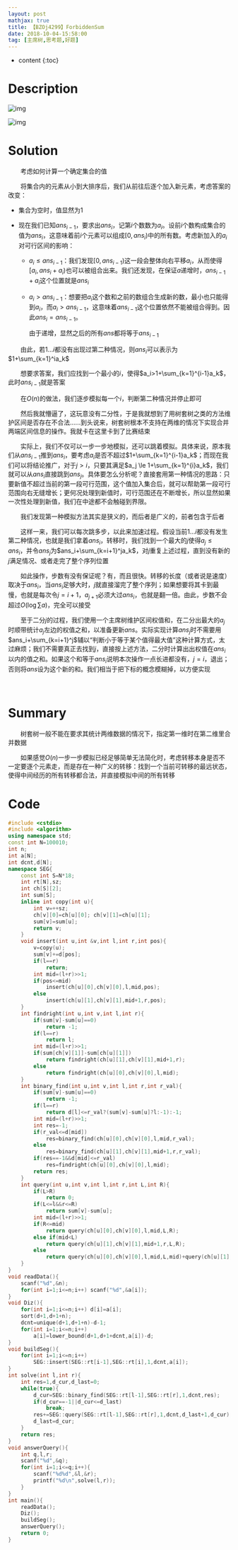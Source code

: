 ```yaml
---
layout: post
mathjax: true
title: 【BZOj4299】ForbiddenSum
date: 2018-10-04-15:58:00
tag: [主席树,思考题,好题]
---
```


* content
{:toc}
# Description

![img](http://xsy.gdgzez.com.cn/JudgeOnline/upload/attachment/image/20150405/20150405135244_95164.jpg)

![img](http://xsy.gdgzez.com.cn/JudgeOnline/upload/attachment/image/20150405/20150405135326_88408.jpg)



# Solution

　　考虑如何计算一个确定集合的值

　　将集合内的元素从小到大排序后，我们从前往后逐个加入新元素，考虑答案的改变：

* 集合为空时，值显然为1

* 现在我们已知$ans_{i-1}$，要求出$ans_i$，记第$i$个数数为$a_{i}$。设前$i$个数构成集合的值为$ans_i$，这意味着前$i$个元素可以组成$[0,ans_i)$中的所有数。考虑新加入的$a_i$对可行区间的影响：

	* $a_i \le ans_{i-1}$：我们发现$[0,ans_{i-1})$这一段会整体向右平移$a_i$，从而使得$[a_i,ans_i+a_i)$也可以被组合出来。我们还发现，在保证$a$递增时，$ans_{i-1}+a_i$这个位置就是$ans_{i}$

	* $a_i>ans_{i-1}$：想要把$a_i$这个数和之前的数组合生成新的数，最小也只能得到$a_i$，而$a_i>ans_{i-1}$，这意味着$ans_{i-1}$这个位置依然不能被组合得到。因此$ans_{i}=ans_{i-1}$。

		由于递增，显然之后的所有$ans$都将等于$ans_{i-1}$

　　由此，若$1...i$都没有出现过第二种情况，则$ans_i$可以表示为$1+\sum_{k=1}^ia_k$

　　想要求答案，我们应找到一个最小的$i$，使得$a_i>1+\sum_{k=1}^{i-1}a_k$，此时$ans_{i-1}$就是答案

　　在$O(n)$的做法，我们逐步模拟每一个$i$，判断第二种情况并停止即可

　　然后我就懵逼了，这玩意没有二分性，于是我就想到了用树套树之类的方法维护区间是否存在不合法......到头说来，树套树根本不支持在两维的情况下实现合并两端区间信息的操作。我就卡在这里卡到了比赛结束

　　实际上，我们不仅可以一步一步地模拟，还可以跳着模拟。具体来说，原本我们从$ans_{i-1}$推到$ans_i$，要考虑$a_i$是否不超过$1+\sum_{k=1}^{i-1}a_k$；而现在我们可以将结论推广，对于$j>i$，只要其满足$a_j \le 1+\sum_{k=1}^{i}a_k$，我们就可以从$ans_i$直接跳到$ans_j$。具体要怎么分析呢？直接套用第一种情况的思路：只要新值不超过当前的第一段可行范围，这个值加入集合后，就可以帮助第一段可行范围向右无缝增长；更何况处理到新值时，可行范围还在不断增长，所以显然如果一次性处理到新值，我们在中途都不会触碰到界限。

　　我们发现第一种模拟方法其实是狭义的，而后者是广义的，前者包含于后者

　　这样一来，我们可以每次跳多步，以此来加速过程。假设当前$1...i$都没有发生第二种情况，也就是我们拿着$ans_i$，转移时，我们找到一个最大的$j$使得$a_j\le ans_i$，并令$ans_j$为$ans_i+\sum_{k=i+1}^ja_k$，对$j$重复上述过程，直到没有新的$j$满足情况、或者走完了整个序列位置

　　如此操作，步数有没有保证呢？有，而且很快。转移的长度（或者说是速度）取决于$ans_i$，当$ans_i$足够大时，$j$就直接溜完了整个序列；如果想要将其卡到最慢，也就是每次令$j=i+1$，$a_{j+1}$必须大过$ans_i$，也就是翻一倍。由此，步数不会超过$O(\log \sum a)$，完全可以接受

　　至于二分$j$的过程，我们使用一个主席树维护区间权值和，在二分出最大的$a_j$时顺带统计$a_j$左边的权值之和，以准备更新$ans$。实际实现计算$ans_j$时不需要用$ans_i+\sum_{k=i+1}^j$辅以“判断小于等于某个值得最大值”这种计算方式，太过麻烦；我们不需要真正去找到$j$，直接按上述方法，二分时计算出出权值在$ans_i$以内的值之和。如果这个和等于$ans_i$说明本次操作一点长进都没有，$j=i$，退出；否则将$ans$设为这个新的和。我们相当于把下标的概念模糊掉，以方便实现

　　

# Summary

　　树套树一般不能在要求其统计两维数据的情况下，指定第一维时在第二维里合并数据

　　如果感觉$O(n)$一步一步模拟已经足够简单无法简化时，考虑转移本身是否不一定要逐个元素走，而是存在一种广义的转移：找到一个当前可转移的最远状态，使得中间经历的所有转移都合法，并直接模拟中间的所有转移



# Code

```c++
#include <cstdio>
#include <algorithm>
using namespace std;
const int N=100010;
int n;
int a[N];
int dcnt,d[N];
namespace SEG{
	const int S=N*18;
	int rt[N],sz;
	int ch[S][2];
	int sum[S];
	inline int copy(int u){
		int v=++sz;
		ch[v][0]=ch[u][0]; ch[v][1]=ch[u][1];
		sum[v]=sum[u];
		return v;
	}
	void insert(int u,int &v,int l,int r,int pos){
		v=copy(u);
		sum[v]+=d[pos];
		if(l==r)
			return;
		int mid=(l+r)>>1;
		if(pos<=mid)
			insert(ch[u][0],ch[v][0],l,mid,pos);
		else 
			insert(ch[u][1],ch[v][1],mid+1,r,pos);
	}
	int findright(int u,int v,int l,int r){
		if(sum[v]-sum[u]==0)
			return -1;
		if(l==r)
			return l;
		int mid=(l+r)>>1;
		if(sum[ch[v][1]]-sum[ch[u][1]])
			return findright(ch[u][1],ch[v][1],mid+1,r);
		else
			return findright(ch[u][0],ch[v][0],l,mid);
	}
	int binary_find(int u,int v,int l,int r,int r_val){ 
		if(sum[v]-sum[u]==0)
			return -1;
		if(l==r)
			return d[l]<=r_val?(sum[v]-sum[u]?l:-1):-1;
		int mid=(l+r)>>1;
		int res=-1;
		if(r_val<=d[mid])
			res=binary_find(ch[u][0],ch[v][0],l,mid,r_val);
		else
			res=binary_find(ch[u][1],ch[v][1],mid+1,r,r_val);
		if(res==-1&&d[mid]<=r_val)
			res=findright(ch[u][0],ch[v][0],l,mid);
		return res;
	}
	int query(int u,int v,int l,int r,int L,int R){
		if(L>R)
			return 0;
		if(L<=l&&r<=R)
			return sum[v]-sum[u];
		int mid=(l+r)>>1;
		if(R<=mid)
			return query(ch[u][0],ch[v][0],l,mid,L,R);
		else if(mid<L)
			return query(ch[u][1],ch[v][1],mid+1,r,L,R);
		else
			return query(ch[u][0],ch[v][0],l,mid,L,mid)+query(ch[u][1],ch[v][1],mid+1,r,mid+1,R);
	}
}
void readData(){
	scanf("%d",&n);
	for(int i=1;i<=n;i++) scanf("%d",&a[i]);
}
void Diz(){
	for(int i=1;i<=n;i++) d[i]=a[i];
	sort(d+1,d+1+n);
	dcnt=unique(d+1,d+1+n)-d-1;
	for(int i=1;i<=n;i++)
		a[i]=lower_bound(d+1,d+1+dcnt,a[i])-d;
}
void buildSeg(){
	for(int i=1;i<=n;i++) 
		SEG::insert(SEG::rt[i-1],SEG::rt[i],1,dcnt,a[i]);
}
int solve(int l,int r){
	int res=1,d_cur,d_last=0;
	while(true){
		d_cur=SEG::binary_find(SEG::rt[l-1],SEG::rt[r],1,dcnt,res);
		if(d_cur==-1||d_cur<=d_last)
			break;
		res+=SEG::query(SEG::rt[l-1],SEG::rt[r],1,dcnt,d_last+1,d_cur);
		d_last=d_cur;
	}
	return res;
}
void answerQuery(){
	int q,l,r;
	scanf("%d",&q);
	for(int i=1;i<=q;i++){
		scanf("%d%d",&l,&r);
		printf("%d\n",solve(l,r));
	}
}
int main(){
	readData();
	Diz();
	buildSeg();
	answerQuery();
	return 0;
}
```

